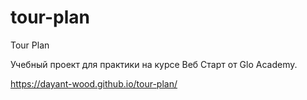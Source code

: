 # tour-plan

Tour Plan

Учебный проект для практики на курсе Веб Старт от Glo Academy. 

https://dayant-wood.github.io/tour-plan/
